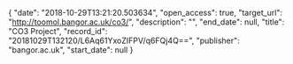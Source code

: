 {
  "date": "2018-10-29T13:21:20.503634", 
  "open_access": true, 
  "target_url": "http://toomol.bangor.ac.uk/co3/", 
  "description": "", 
  "end_date": null, 
  "title": "CO3 Project", 
  "record_id": "20181029T132120/L6Aq61YxoZIFPV/q6FQj4Q==", 
  "publisher": "bangor.ac.uk", 
  "start_date": null
}

